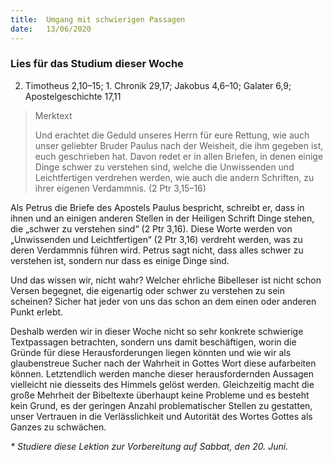 ```yaml
---
title:  Umgang mit schwierigen Passagen
date:   13/06/2020
---
```


### Lies für das Studium dieser Woche
2. Timotheus 2,10–15; 1. Chronik 29,17; Jakobus 4,6–10; Galater 6,9; Apostelgeschichte 17,11

> <p>Merktext</p>
> Und erachtet die Geduld unseres Herrn für eure Rettung, wie auch unser geliebter Bruder Paulus nach der Weisheit, die ihm gegeben ist, euch geschrieben hat. Davon redet er in allen Briefen, in denen einige Dinge schwer zu verstehen sind, welche die Unwissenden und Leichtfertigen verdrehen werden, wie auch die andern Schriften, zu ihrer eigenen Verdammnis. (2 Ptr 3,15–16)

Als Petrus die Briefe des Apostels Paulus bespricht, schreibt er, dass in ihnen und an einigen anderen Stellen in der Heiligen Schrift Dinge stehen, die „schwer zu verstehen sind“ (2 Ptr 3,16). Diese Worte werden von „Unwissenden und Leichtfertigen“ (2 Ptr 3,16) verdreht werden, was zu deren Verdammnis führen wird. Petrus sagt nicht, dass alles schwer zu verstehen ist, sondern nur dass es einige Dinge sind.

Und das wissen wir, nicht wahr? Welcher ehrliche Bibelleser ist nicht schon Versen begegnet, die eigenartig oder schwer zu verstehen zu sein scheinen? Sicher hat jeder von uns das schon an dem einen oder anderen Punkt erlebt.

Deshalb werden wir in dieser Woche nicht so sehr konkrete schwierige Textpassagen betrachten, sondern uns damit beschäftigen, worin die Gründe für diese Herausforderungen liegen könnten und wie wir als glaubenstreue Sucher nach der Wahrheit in Gottes Wort diese aufarbeiten können. Letztendlich werden manche dieser herausfordernden Aussagen vielleicht nie diesseits des Himmels gelöst werden. Gleichzeitig macht die große Mehrheit der Bibeltexte überhaupt keine Probleme und es besteht kein Grund, es der geringen Anzahl problematischer Stellen zu gestatten, unser Vertrauen in die Verlässlichkeit und Autorität des Wortes Gottes als Ganzes zu schwächen.

_* Studiere diese Lektion zur Vorbereitung auf Sabbat, den 20. Juni._